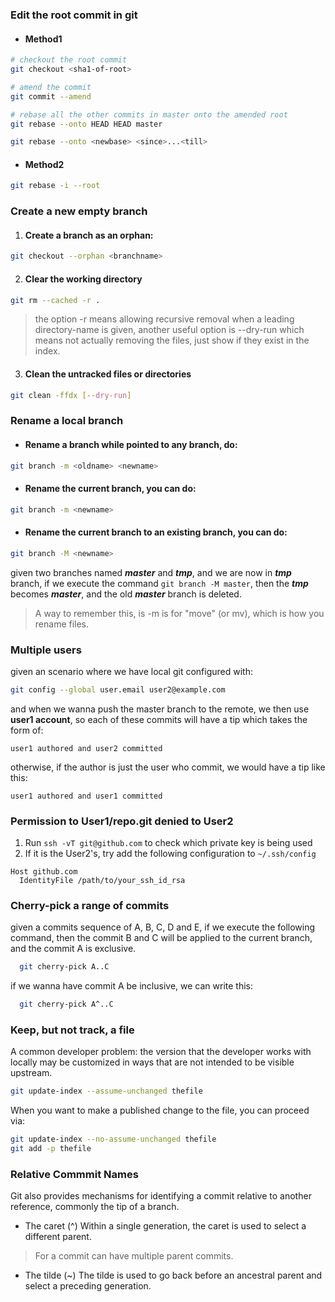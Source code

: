 ### Edit the root commit in git

- #### Method1
```bash
# checkout the root commit
git checkout <sha1-of-root>

# amend the commit
git commit --amend

# rebase all the other commits in master onto the amended root
git rebase --onto HEAD HEAD master  

git rebase --onto <newbase> <since>...<till>
```
- #### Method2
```bash
git rebase -i --root
```

### Create a new empty branch

1. #### Create a branch as an orphan:
```bash
git checkout --orphan <branchname>
```
2. #### Clear the working directory
```bash
git rm --cached -r .
```
> the option -r means allowing  recursive removal when a leading directory-name is given, another useful option is
--dry-run which means not actually removing the files, just show if they exist in the index.
3. #### Clean the untracked files or directories
```bash
git clean -ffdx [--dry-run]
```

### Rename a local branch

- #### Rename a branch while pointed to any branch, do:
```bash
git branch -m <oldname> <newname>
```
- #### Rename the current branch, you can do:
```bash
git branch -m <newname>
```
- #### Rename the current branch to an existing branch, you can do:
```bash
git branch -M <newname>
```
given two branches named ***master*** and ***tmp***, and we are now in ***tmp*** branch, if we 
execute the command ```git branch -M master```, then the ***tmp*** becomes ***master***, and the old
***master*** branch is deleted.

> A way to remember this, is -m is for "move" (or mv), which is how you rename files.

### Multiple users
given an scenario where we have local git configured with:
 ```bash
 git config --global user.email user2@example.com
 ```
and when we wanna push the master branch to the remote, we then use **user1 account**, so each of these commits will have a tip which takes the form of: 
``` 
user1 authored and user2 committed 
```
otherwise, if the author is just the user who commit, we would have a tip like this:
```
user1 authored and user1 committed 
```

### Permission to User1/repo.git denied to User2
1. Run `ssh -vT git@github.com` to check which private key is being used
2. If it is the User2's, try add the following configuration to `~/.ssh/config`
```
Host github.com
  IdentityFile /path/to/your_ssh_id_rsa
```

### Cherry-pick a range of commits
given a commits sequence of A, B, C, D and E, if we execute the following command, then the commit B and C 
will be applied to the current branch, and the commit A is exclusive.
```bash
  git cherry-pick A..C 
```
if we wanna have commit A be inclusive, we can write this:
```bash
  git cherry-pick A^..C 
```
### Keep, but not track, a file
A common developer problem: the version that the developer works with locally may be customized in ways that are not 
intended to be visible upstream.
```bash
git update-index --assume-unchanged thefile
```
When you want to make a published change to the file, you can proceed via:
```bash
git update-index --no-assume-unchanged thefile
git add -p thefile
```

### Relative Commmit Names
Git also provides mechanisms for identifying a commit relative to another reference, commonly the tip of a branch.

- The caret (^)
Within a single generation, the caret is used to select a different parent.
> For a commit can have multiple parent commits.
- The tilde (~)
The tilde is used to go back before an ancestral parent and select a preceding generation.
